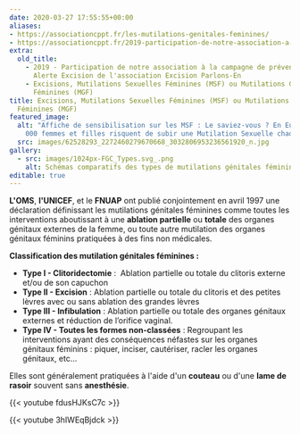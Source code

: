```yaml
---
date: 2020-03-27 17:55:55+00:00
aliases:
- https://associationcppt.fr/les-mutilations-genitales-feminines/
- https://associationcppt.fr/2019-participation-de-notre-association-a-la-campagne-de-prevention-alerte-excision-de-lassociation-excision-parlons-en/
extra:
  old_title:
    - 2019 - Participation de notre association à la campagne de prévention
      Alerte Excision de l'association Excision Parlons-En
    - Excisions, Mutilations Sexuelles Féminines (MSF) ou Mutilations Génitales
      Féminines (MGF)
title: Excisions, Mutilations Sexuelles Féminines (MSF) ou Mutilations Génitales
  Féminines (MGF)
featured_image:
  alt: "Affiche de sensibilisation sur les MSF : Le saviez-vous ? En Europe, 180
    000 femmes et filles risquent de subir une Mutilation Sexuelle chaque année"
  src: images/62528293_2272460279670668_3032806953236561920_n.jpg
gallery:
  - src: images/1024px-FGC_Types.svg_.png
    alt: Schémas comparatifs des types de mutilations génitales féminines
editable: true
---
```

**L'OMS**, **l'UNICEF**, et le **FNUAP** ont publié conjointement en avril 1997 une déclaration définissant les mutilations génitales féminines comme toutes les interventions aboutissant à une **ablation partielle** ou **totale** des organes génitaux externes de la femme, ou toute autre mutilation des organes génitaux féminins pratiquées à des fins non médicales.

**Classification des mutilation génitales féminines :**

* **Type I - Clitoridectomie** :  Ablation partielle ou totale du clitoris externe et/ou de son capuchon
* **Type II - Excision** : Ablation partielle ou totale du clitoris et des petites lèvres avec ou sans ablation des grandes lèvres
* **Type III - Infibulation** : Ablation partielle ou totale des organes génitaux externes et réduction de l’orifice vaginal.
* **Type IV - Toutes les formes non-classées** : Regroupant les interventions ayant des conséquences néfastes sur les organes génitaux féminins : piquer, inciser, cautériser, racler les organes génitaux, etc...

Elles sont généralement pratiquées à l'aide d'un **couteau** ou d'une **lame de rasoir** souvent sans **anesthésie**.

{{< youtube fdusHJKsC7c >}}

{{< youtube 3hIWEqBjdck >}}

